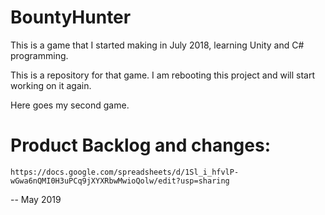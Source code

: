 # BountyHunter
This is a game that I started making in July 2018, learning Unity and C# programming. 

This is a repository for that game. I am rebooting this project and will start working on it again. 

Here goes my second game. 

# Product Backlog and changes: 
    https://docs.google.com/spreadsheets/d/1Sl_i_hfvlP-wGwa6nQMI0H3uPCq9jXYXRbwMwioQolw/edit?usp=sharing

-- May 2019
